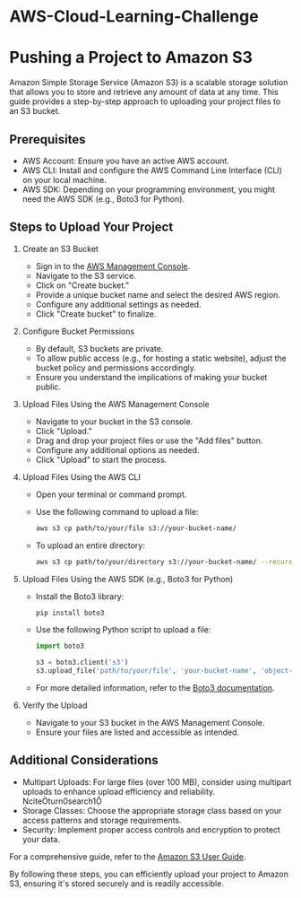 # AWS-Cloud-Learning-Challenge
   
# Pushing a Project to Amazon S3

Amazon Simple Storage Service (Amazon S3) is a scalable storage solution that allows you to store and retrieve any amount of data at any time. This guide provides a step-by-step approach to uploading your project files to an S3 bucket.

## Prerequisites

- AWS Account: Ensure you have an active AWS account.
- AWS CLI: Install and configure the AWS Command Line Interface (CLI) on your local machine.
- AWS SDK: Depending on your programming environment, you might need the AWS SDK (e.g., Boto3 for Python).

## Steps to Upload Your Project

1. Create an S3 Bucket

   - Sign in to the [AWS Management Console](https://console.aws.amazon.com/s3/).
   - Navigate to the S3 service.
   - Click on "Create bucket."
   - Provide a unique bucket name and select the desired AWS region.
   - Configure any additional settings as needed.
   - Click "Create bucket" to finalize.

2. Configure Bucket Permissions

   - By default, S3 buckets are private.
   - To allow public access (e.g., for hosting a static website), adjust the bucket policy and permissions accordingly.
   - Ensure you understand the implications of making your bucket public.

3. Upload Files Using the AWS Management Console

   - Navigate to your bucket in the S3 console.
   - Click "Upload."
   - Drag and drop your project files or use the "Add files" button.
   - Configure any additional options as needed.
   - Click "Upload" to start the process.

4. Upload Files Using the AWS CLI

   - Open your terminal or command prompt.
   - Use the following command to upload a file:

     ```bash
     aws s3 cp path/to/your/file s3://your-bucket-name/
     ```

   - To upload an entire directory:

     ```bash
     aws s3 cp path/to/your/directory s3://your-bucket-name/ --recursive
     ```

5. Upload Files Using the AWS SDK (e.g., Boto3 for Python)

   - Install the Boto3 library:

     ```bash
     pip install boto3
     ```

   - Use the following Python script to upload a file:

     ```python
     import boto3

     s3 = boto3.client('s3')
     s3.upload_file('path/to/your/file', 'your-bucket-name', 'object-name')
     ```

   - For more detailed information, refer to the [Boto3 documentation](https://boto3.amazonaws.com/v1/documentation/api/latest/guide/s3-uploading-files.html).

6. Verify the Upload

   - Navigate to your S3 bucket in the AWS Management Console.
   - Ensure your files are listed and accessible as intended.

## Additional Considerations

- Multipart Uploads: For large files (over 100 MB), consider using multipart uploads to enhance upload efficiency and reliability. citeturn0search1
- Storage Classes: Choose the appropriate storage class based on your access patterns and storage requirements.
- Security: Implement proper access controls and encryption to protect your data.

For a comprehensive guide, refer to the [Amazon S3 User Guide](https://docs.aws.amazon.com/AmazonS3/latest/userguide/GetStartedWithS3.html).

By following these steps, you can efficiently upload your project to Amazon S3, ensuring it's stored securely and is readily accessible. 
